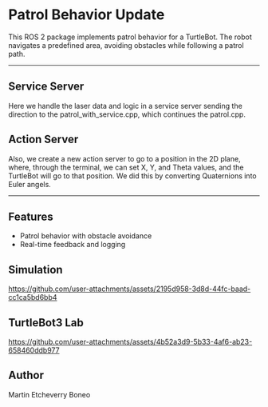 
# Patrol Behavior Update 

This ROS 2 package implements patrol behavior for a TurtleBot. The robot navigates a predefined area, avoiding obstacles while following a patrol path.

---

  ## Service Server
  Here we handle the laser data and logic in a service server sending the direction to the patrol_with_service.cpp, which continues the patrol.cpp.

  ## Action Server
  Also, we create a new action server to go to a position in the 2D plane, where, through the terminal, we can set X, Y, and Theta values, and the TurtleBot will go to that position.
  We did this by converting Quaternions into Euler angels.
 
 --- 

## Features

- Patrol behavior with obstacle avoidance
- Real-time feedback and logging

## Simulation 
https://github.com/user-attachments/assets/2195d958-3d8d-44fc-baad-cc1ca5bd6bb4

## TurtleBot3 Lab
https://github.com/user-attachments/assets/4b52a3d9-5b33-4af6-ab23-658460ddb977

## Author
Martin Etcheverry Boneo
